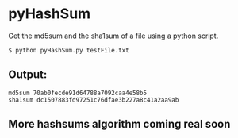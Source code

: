 # pyHashSum
Get the md5sum and the sha1sum of a file using a python script.

```
$ python pyHashSum.py testFile.txt
```
## Output:
```
md5sum 70ab0fecde91d64788a7092caa4e58b5
sha1sum dc1507883fd97251c76dfae3b227a8c41a2aa9ab
```

## More hashsums algorithm coming real soon
